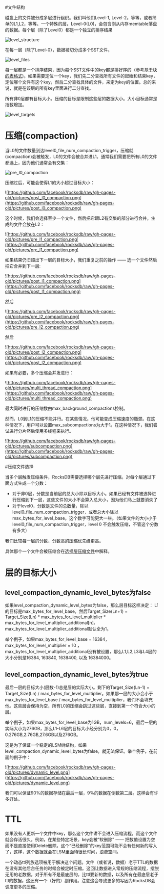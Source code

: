 #文件结构

磁盘上的文件被分成多层进行组织。我们叫他们Level-1, Level-2，等等，或者简单的L1,L2，等等。一个特殊的层，Level-0(L0)，会包含刚从内存memtable落盘的数据。每个层（除了Level0）都是一个独立的排序结果

![level_structure](https://github.com/facebook/rocksdb/raw/gh-pages-old/pictures/level_structure.png)

在每一层（除了Level-0），数据被切分成多个SST文件。

![level_files](https://github.com/facebook/rocksdb/raw/gh-pages-old/pictures/level_files.png)

每一层都是一个排序结果，因为每个SST文件中的key都是排好序的（参考[基于块的表格式]())。如果需要定位一个key，我们先二分查找所有文件的起始和结束key，定位哪个文件有这个key，然后二分查找具体的文件，来定为key的位置。总的来说，就是在该层的所有key里面进行二分查找。

所有非0层都有目标大小。压缩的目标是限制这些层的数据大小。大小目标通常是指数增加。

![level_targets](https://github.com/facebook/rocksdb/raw/gh-pages-old/pictures/level_targets.png)

# 压缩(compaction)

当L0的文件数量到达level0_file_num_compaction_trigger，压缩就(compaction)会被触发，L0的文件会被合并进L1。通常我们需要把所有L0的文件都选上，因为他们通常会有交集：

![pre_l0_compaction](https://github.com/facebook/rocksdb/raw/gh-pages-old/pictures/pre_l0_compaction.png)

压缩过后，可能会使得L1的大小超过目标大小：

![https://github.com/facebook/rocksdb/raw/gh-pages-old/pictures/post_l0_compaction.png](https://github.com/facebook/rocksdb/raw/gh-pages-old/pictures/post_l0_compaction.png)

这个时候，我们会选择至少一个文件，然后把它跟L2有交集的部分进行合并。生成的文件会放在L2：

![https://github.com/facebook/rocksdb/raw/gh-pages-old/pictures/pre_l1_compaction.png](https://github.com/facebook/rocksdb/raw/gh-pages-old/pictures/pre_l1_compaction.png)

如果结果仍旧超出下一层的目标大小，我们重复之前的操作 —— 选一个文件然后把它合并到下一层:

![https://github.com/facebook/rocksdb/raw/gh-pages-old/pictures/post_l1_compaction.png](https://github.com/facebook/rocksdb/raw/gh-pages-old/pictures/post_l1_compaction.png)

然后

![https://github.com/facebook/rocksdb/raw/gh-pages-old/pictures/pre_l2_compaction.png](https://github.com/facebook/rocksdb/raw/gh-pages-old/pictures/pre_l2_compaction.png)

然后

![https://github.com/facebook/rocksdb/raw/gh-pages-old/pictures/post_l2_compaction.png](https://github.com/facebook/rocksdb/raw/gh-pages-old/pictures/post_l2_compaction.png)

如果有必要，多个压缩会并发进行：

![https://github.com/facebook/rocksdb/raw/gh-pages-old/pictures/multi_thread_compaction.png](https://github.com/facebook/rocksdb/raw/gh-pages-old/pictures/multi_thread_compaction.png)

最大同时进行的压缩数由max_background_compactions控制。

然而，L0到L1的压缩不能并行。在某些情况，他可能变成压缩速度的瓶颈。在这种情况下，用户可以设置max_subcompactions为大于1。在这种情况下，我们尝试进行分片然后使用多线程来执行。

![https://github.com/facebook/rocksdb/raw/gh-pages-old/pictures/subcompaction.png](https://github.com/facebook/rocksdb/raw/gh-pages-old/pictures/subcompaction.png)

#压缩文件选择

当多个层触发压缩条件，RocksDB需要选择哪个层先进行压缩。对每个层通过下面方式生成一个分数：

- 对于非0层，分数是当前层的总大小除以目标大小。如果已经有文件被选择进行压缩到下一层，这些文件的大小不会算入总大小，因为他们马上就要消失了
- 对于level0，分数是文件的总数量，除以level0_file_num_compaction_trigger，或者总大小除以max_bytes_for_level_base，这个数字可能更大一些。（如果文件的大小小于level0_file_num_compaction_trigger，level 0 不会触发压缩，不管这个分数有多大）

我们比较每一层的分数，分数高的压缩优先级更高。

具体那个一个文件会被压缩会在[选择层压缩文件]()中解释。

# 层的目标大小

## level_compaction_dynamic_level_bytes为false

如果level_compaction_dynamic_level_bytes为false，那么层目标这样决定： L1的目标是max_bytes_for_level_base，然后Target_Size(Ln+1) = Target_Size(Ln) * max_bytes_for_level_multiplier * max_bytes_for_level_multiplier_additional[n]。max_bytes_for_level_multiplier_additional默认全为1。

举个例子，如果max_bytes_for_level_base = 16384，max_bytes_for_level_multiplier = 10 ，max_bytes_for_level_multiplier_additional没有被设置，那么L1,L2,L3与L4层的大小分别是16384, 163840, 1638400, 以及 16384000。

## level_compaction_dynamic_level_bytes为true

最后一层的目标大小(层数-1)总是层的实际大小。剩下的Target_Size(Ln-1) = Target_Size(Ln) / max_bytes_for_level_multiplier。如果那一层的大小会小于max_bytes_for_level_base / max_bytes_for_level_multiplier，我们不会填充他。这些层会保持为空，所有L0的压缩会跳过这些层，直接到第一个符合大小的层。

举个例子，如果max_bytes_for_level_base为1GB，num_levels=6，最后一层的实际大小为276GB，那么L1-L6层的目标大小经分别为0，0，0.276GB,2.76GB,27.6GB以及276GB。

这是为了保证一个稳定的LSM树结构，如果level_compaction_dynamic_level_bytes为false，就无法保证。举个例子，在前面的例子中：

![https://github.com/facebook/rocksdb/raw/gh-pages-old/pictures/dynamic_level.png](https://github.com/facebook/rocksdb/raw/gh-pages-old/pictures/dynamic_level.png)

我们可以保证90%的数据存储在最后一层，9%的数据在倒数第二层。这样会有许多好处。

# TTL

如果没有人更新一个文件中key，那么这个文件讲不会进入压缩流程，而这个文件就会存活很久。例如，在某些特定场景，key会被“软删除” —— 把数值设置为空而不是直接使用Delete删除。这个“已经删除”的key范围可能不会有任何新的写入了，这样，这个数据就会在LSM里面待很长时间，浪费空间。

一个动态ttl列族选项被用于解决这个问题。文件（或者说，数据）老于TTL的数据在没有其他后台任务的时候会被定时压缩。这回让数据进入常规的压缩流程，摆脱无用的老数据。对于所有不是最底层的，比ttl要新的数据，以及所有在最底层老于ttl的数据，这还有一个（好的）副作用。注意这会导致更多的写因为RocksDB会调度更多的压缩。

